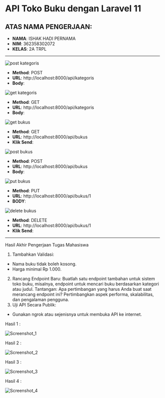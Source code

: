 # API Toko Buku dengan Laravel 11

## ATAS NAMA PENGERJAAN:
- **NAMA**: ISHAK HADI PERNAMA
- **NIM**: 362358302072
- **KELAS**: 2A TRPL

-------------------------------

![post kategoris](https://github.com/user-attachments/assets/9b8b4cde-b866-430b-8f0e-262dae601a25)
- **Method**: POST
- **URL**: http://localhost:8000/api/kategoris
- **Body**:

![get kategoris](https://github.com/user-attachments/assets/af244d2d-2cc7-48e9-b063-782adadcf1cd)
- **Method**: GET
- **URL**: http://localhost:8000/api/kategoris
- **Body**:

![get bukus](https://github.com/user-attachments/assets/87cbeccd-c1a1-4e2f-9cf8-8a00a1b53c02)
- **Method**: GET
- **URL**: http://localhost:8000/api/bukus
- **Klik Send**:

![post bukus](https://github.com/user-attachments/assets/5dcf8e86-ccb1-4184-a24e-ac1b4b94df4a)
- **Method**: POST
- **URL**: http://localhost:8000/api/bukus
- **Body**:

![put bukus](https://github.com/user-attachments/assets/fd8f150b-b9ae-4417-9c8e-3f511fee8848)
- **Method**: PUT
- **URL**: http://localhost:8000/api/bukus/1
- **BODY**:

![delete bukus](https://github.com/user-attachments/assets/b1923f83-a893-49a1-993f-eaa22d840805)

- **Method**: DELETE
- **URL**: http://localhost:8000/api/bukus/1
- **Klik Send**:

-------------------------------------

Hasil Akhir Pengerjaan Tugas Mahasiswa
1.	Tambahkan Validasi:
-	Nama buku tidak boleh kosong.
-	Harga minimal Rp 1.000.
2.	Rancang Endpoint Baru:
Buatlah satu endpoint tambahan untuk sistem toko buku, misalnya, endpoint untuk mencari buku berdasarkan kategori atau judul. Tantangan: Apa pertimbangan yang harus Anda buat saat merancang endpoint ini? Pertimbangkan aspek performa, skalabilitas, dan pengalaman pengguna.
3.	Uji API Secara Publik:
-	Gunakan ngrok atau sejenisnya untuk membuka API ke internet.


Hasil 1 :

![Screenshot_1](https://github.com/user-attachments/assets/3384e428-0e38-495e-84dd-960ada57e676)

Hasil 2 :

![Screenshot_2](https://github.com/user-attachments/assets/afe0431c-0c66-4335-923b-c43f3de45858)

Hasil 3 :

![Screenshot_3](https://github.com/user-attachments/assets/a4d77b13-eb71-42b4-bf4a-dd12ecdec32b)

Hasil 4 :

![Screenshot_4](https://github.com/user-attachments/assets/0b7b1454-f40d-4f65-9b63-b25873271a58)



